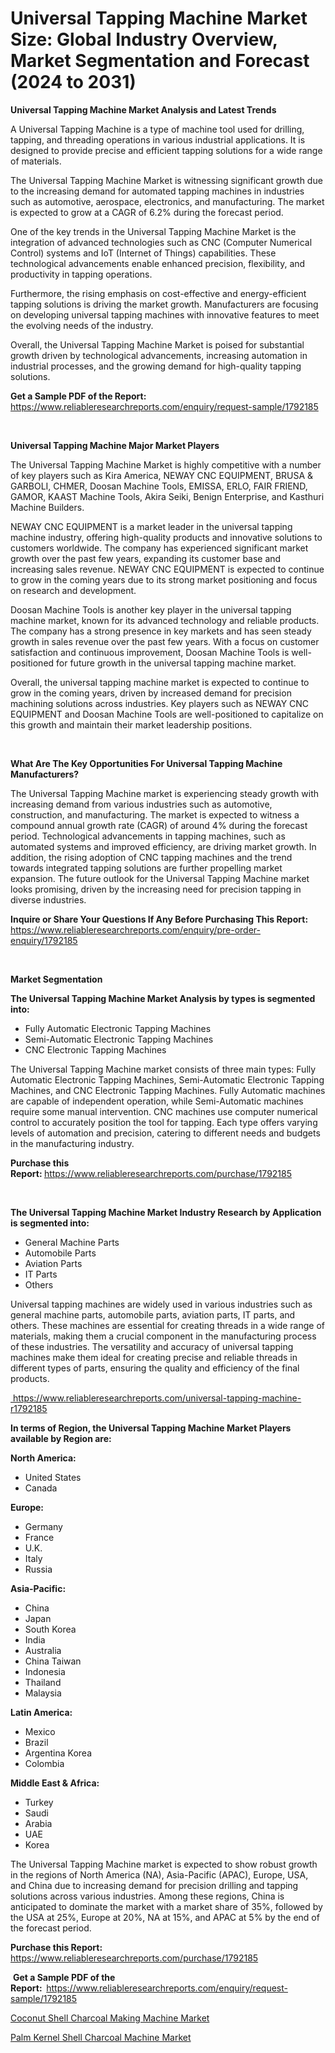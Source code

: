 <p><h1>Universal Tapping Machine Market Size: Global Industry Overview, Market Segmentation and Forecast (2024 to 2031)</h1></p><p><strong>Universal Tapping Machine Market Analysis and Latest Trends</strong></p>
<p><p>A Universal Tapping Machine is a type of machine tool used for drilling, tapping, and threading operations in various industrial applications. It is designed to provide precise and efficient tapping solutions for a wide range of materials.</p><p>The Universal Tapping Machine Market is witnessing significant growth due to the increasing demand for automated tapping machines in industries such as automotive, aerospace, electronics, and manufacturing. The market is expected to grow at a CAGR of 6.2% during the forecast period.</p><p>One of the key trends in the Universal Tapping Machine Market is the integration of advanced technologies such as CNC (Computer Numerical Control) systems and IoT (Internet of Things) capabilities. These technological advancements enable enhanced precision, flexibility, and productivity in tapping operations.</p><p>Furthermore, the rising emphasis on cost-effective and energy-efficient tapping solutions is driving the market growth. Manufacturers are focusing on developing universal tapping machines with innovative features to meet the evolving needs of the industry.</p><p>Overall, the Universal Tapping Machine Market is poised for substantial growth driven by technological advancements, increasing automation in industrial processes, and the growing demand for high-quality tapping solutions.</p></p>
<p><strong>Get a Sample PDF of the Report:&nbsp;</strong> <a href="https://www.reliableresearchreports.com/enquiry/request-sample/1792185">https://www.reliableresearchreports.com/enquiry/request-sample/1792185</a></p>
<p>&nbsp;</p>
<p><strong>Universal Tapping Machine Major Market Players</strong></p>
<p><p>The Universal Tapping Machine Market is highly competitive with a number of key players such as Kira America, NEWAY CNC EQUIPMENT, BRUSA & GARBOLI, CHMER, Doosan Machine Tools, EMISSA, ERLO, FAIR FRIEND, GAMOR, KAAST Machine Tools, Akira Seiki, Benign Enterprise, and Kasthuri Machine Builders. </p><p>NEWAY CNC EQUIPMENT is a market leader in the universal tapping machine industry, offering high-quality products and innovative solutions to customers worldwide. The company has experienced significant market growth over the past few years, expanding its customer base and increasing sales revenue. NEWAY CNC EQUIPMENT is expected to continue to grow in the coming years due to its strong market positioning and focus on research and development.</p><p>Doosan Machine Tools is another key player in the universal tapping machine market, known for its advanced technology and reliable products. The company has a strong presence in key markets and has seen steady growth in sales revenue over the past few years. With a focus on customer satisfaction and continuous improvement, Doosan Machine Tools is well-positioned for future growth in the universal tapping machine market.</p><p>Overall, the universal tapping machine market is expected to continue to grow in the coming years, driven by increased demand for precision machining solutions across industries. Key players such as NEWAY CNC EQUIPMENT and Doosan Machine Tools are well-positioned to capitalize on this growth and maintain their market leadership positions.</p></p>
<p>&nbsp;</p>
<p><strong>What Are The Key Opportunities For Universal Tapping Machine Manufacturers?</strong></p>
<p><p>The Universal Tapping Machine market is experiencing steady growth with increasing demand from various industries such as automotive, construction, and manufacturing. The market is expected to witness a compound annual growth rate (CAGR) of around 4% during the forecast period. Technological advancements in tapping machines, such as automated systems and improved efficiency, are driving market growth. In addition, the rising adoption of CNC tapping machines and the trend towards integrated tapping solutions are further propelling market expansion. The future outlook for the Universal Tapping Machine market looks promising, driven by the increasing need for precision tapping in diverse industries.</p></p>
<p><strong>Inquire or Share Your Questions If Any Before Purchasing This Report:</strong> <a href="https://www.reliableresearchreports.com/enquiry/pre-order-enquiry/1792185">https://www.reliableresearchreports.com/enquiry/pre-order-enquiry/1792185</a></p>
<p>&nbsp;</p>
<p><strong>Market Segmentation</strong></p>
<p><strong>The Universal Tapping Machine Market Analysis by types is segmented into:</strong></p>
<p><ul><li>Fully Automatic Electronic Tapping Machines</li><li>Semi-Automatic Electronic Tapping Machines</li><li>CNC Electronic Tapping Machines</li></ul></p>
<p><p>The Universal Tapping Machine market consists of three main types: Fully Automatic Electronic Tapping Machines, Semi-Automatic Electronic Tapping Machines, and CNC Electronic Tapping Machines. Fully Automatic machines are capable of independent operation, while Semi-Automatic machines require some manual intervention. CNC machines use computer numerical control to accurately position the tool for tapping. Each type offers varying levels of automation and precision, catering to different needs and budgets in the manufacturing industry.</p></p>
<p><strong>Purchase this Report:&nbsp;</strong><a href="https://www.reliableresearchreports.com/purchase/1792185">https://www.reliableresearchreports.com/purchase/1792185</a></p>
<p>&nbsp;</p>
<p><strong>The Universal Tapping Machine Market Industry Research by Application is segmented into:</strong></p>
<p><ul><li>General Machine Parts</li><li>Automobile Parts</li><li>Aviation Parts</li><li>IT Parts</li><li>Others</li></ul></p>
<p><p>Universal tapping machines are widely used in various industries such as general machine parts, automobile parts, aviation parts, IT parts, and others. These machines are essential for creating threads in a wide range of materials, making them a crucial component in the manufacturing process of these industries. The versatility and accuracy of universal tapping machines make them ideal for creating precise and reliable threads in different types of parts, ensuring the quality and efficiency of the final products.</p></p>
<p><a href="https://www.reliableresearchreports.com/universal-tapping-machine-r1792185">&nbsp;https://www.reliableresearchreports.com/universal-tapping-machine-r1792185</a></p>
<p><strong>In terms of Region, the Universal Tapping Machine Market Players available by Region are:</strong></p>
<p>
    <p> <strong> North America: </strong>
        <ul>
            <li>United States</li>
            <li>Canada</li>
        </ul>
        </p> 
    <p> <strong> Europe: </strong>
        <ul>
            <li>Germany</li>
            <li>France</li>
            <li>U.K.</li>
            <li>Italy</li>
            <li>Russia</li>
        </ul>
        </p> 
    <p> <strong> Asia-Pacific: </strong>
        <ul>
            <li>China</li>
            <li>Japan</li>
            <li>South Korea</li>
            <li>India</li>
            <li>Australia</li>
            <li>China Taiwan</li>
            <li>Indonesia</li>
            <li>Thailand</li>
            <li>Malaysia</li>
        </ul>
        </p> 
    <p> <strong> Latin America: </strong>
        <ul>
            <li>Mexico</li>
            <li>Brazil</li>
            <li>Argentina Korea</li>
            <li>Colombia</li>
        </ul>
        </p> 
    <p> <strong> Middle East & Africa: </strong>
        <ul>
            <li>Turkey</li>
            <li>Saudi</li>
            <li>Arabia</li>
            <li>UAE</li>
            <li>Korea</li>
        </ul>
    </p>
    </p>
<p><p>The Universal Tapping Machine market is expected to show robust growth in the regions of North America (NA), Asia-Pacific (APAC), Europe, USA, and China due to increasing demand for precision drilling and tapping solutions across various industries. Among these regions, China is anticipated to dominate the market with a market share of 35%, followed by the USA at 25%, Europe at 20%, NA at 15%, and APAC at 5% by the end of the forecast period.</p></p>
<p><strong>Purchase this Report: </strong><a href="https://www.reliableresearchreports.com/purchase/1792185">https://www.reliableresearchreports.com/purchase/1792185</a></p>
<p>&nbsp;<strong>Get a Sample PDF of the Report:&nbsp;&nbsp;</strong><a href="https://www.reliableresearchreports.com/enquiry/request-sample/1792185">https://www.reliableresearchreports.com/enquiry/request-sample/1792185</a></p>
<p><strong></strong></p>
<p><p><a href="https://github.com/redneck06/Market-Research-Report-List-3/blob/main/coconut-shell-charcoal-making-machine-market.md">Coconut Shell Charcoal Making Machine Market</a></p><p><a href="https://github.com/nicoletavirag/Market-Research-Report-List-3/blob/main/palm-kernel-shell-charcoal-machine-market.md">Palm Kernel Shell Charcoal Machine Market</a></p></p>